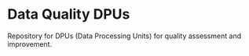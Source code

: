 Data Quality DPUs
=================

Repository for DPUs (Data Processing Units) for quality assessment and improvement.

